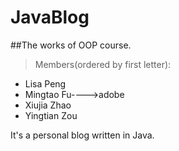 # JavaBlog
##The works of OOP course.
>Members(ordered by first letter):
 - Lisa Peng
 - Mingtao Fu---->adobe
 - Xiujia Zhao
 - Yingtian Zou

It's a personal blog written in Java.
